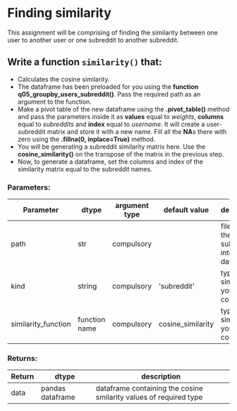 # Finding similarity

This assignment will be comprising of finding the similarity between one user to another user or one subreddit to another subreddit. 

## Write a function `similarity()` that:
* Calculates the cosine similarity. 
* The dataframe has been preloaded for you using the **function q05_groupby_users_subreddit()**. Pass the required path as an     argument to the function.
* Make a pivot table of the new dataframe using the **.pivot_table()**  method and pass the parameters inside it as **values**   equal to *weights*, **columns** equal to *subreddits* and **index** equal to *username*. It will create a user-subreddit       matrix and store it with a new name. Fill all the **NA**s there with zero using the **.fillna(0, inplace=True)** method.
* You will be generating a subreddit similarity matrix here. Use the **cosine_similarity()** on the transpose of the matrix in   the previous step. 
* Now, to generate a dataframe, set the columns and index of the similarity matrix equal to the subreddit names.

### Parameters:

| Parameter | dtype | argument type | default value | description |
| --- | --- | --- | --- | --- | 
| path | str | compulsory |  | file path of the subreddit interaction dataset |
| kind | string | compulsory | 'subreddit' | type of similarity you want to compute |
| similarity_function | function name | compulsory | cosine_similarity | type of similarity you want to compute |

### Returns:

| Return | dtype | description |
| --- | --- | --- |
| data | pandas dataframe | dataframe containing the cosine smilarity values of required type|


